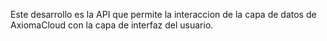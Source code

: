 Este desarrollo es la API que permite la interaccion de la capa de datos de AxiomaCloud con la capa de interfaz del usuario.
